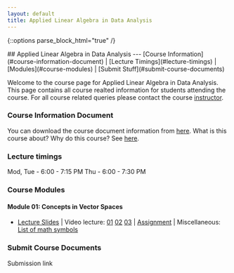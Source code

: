 ```yaml
---
layout: default
title: Applied Linear Algebra in Data Analysis
---
```

{::options parse_block_html="true" /}
<div class="well">
## Applied Linear Algebra in Data Analysis
---
[Course Information](#course-information-document) |
[Lecture Timings](#lecture-timings) |
[Modules](#course-modules) |
[Submit Stuff](#submit-course-documents)

Welcome to the course page for Applied Linear Algebra in Data Analysis. This page contains all course realted information for students attending the course. For all course related queries please contact the course [instructor](mailto:siva82kb.work@gmail.com).


### Course Information Document
You can download the course document information from [here](https://github.com/siva82kb/alada/blob/main/info.pdf). What is this course about? Why do this course? See [here](https://github.com/siva82kb/alada/blob/main/lectures/00-why_do_this_course/00-why_do_this_course.pdf).


### Lecture timings
Mod, Tue - 6:00 - 7:15 PM
Thu - 6:00 - 7:30 PM


### Course Modules

#### Module 01: Concepts in Vector Spaces
- [Lecture Slides](https://github.com/siva82kb/alada/blob/main/lectures/01-vectors-spaces/01-vector-spaces.pdf) |
Video lecture: [01](https://www.youtube.com/watch?v=yN9F_TzpFtw) [02](https://youtu.be/_xQd1IOgIrU) [03](https://youtu.be/l3uVyxLcKlM) | [Assignment](https://github.com/siva82kb/alada/blob/main/assignment/01-vectors/vectors.pdf) | Miscellaneous: [List of math symbols](https://en.wikipedia.org/wiki/Glossary_of_mathematical_symbols)

### Submit Course Documents
Submission link

</div>
 